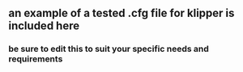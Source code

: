 ## an example of a tested .cfg file for klipper is included here
### be sure to edit this to suit your specific needs and requirements 
